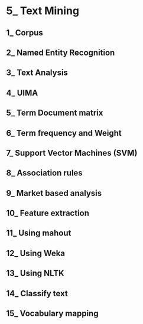 # 5_ Text Mining

## 1_ Corpus 
 
## 2_ Named Entity Recognition 

## 3_ Text Analysis   
    
## 4_ UIMA    
 
## 5_ Term Document matrix 
 
## 6_ Term frequency and Weight

## 7_ Support Vector Machines (SVM)

## 8_ Association rules

## 9_ Market based analysis

## 10_ Feature extraction

## 11_ Using mahout

## 12_ Using Weka

## 13_ Using NLTK

## 14_ Classify text

## 15_ Vocabulary mapping
